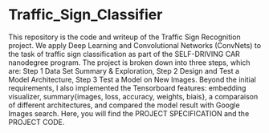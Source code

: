 # Traffic_Sign_Classifier
This repository is the code and writeup of the Traffic Sign Recognition project. We apply Deep Learning and Convolutional Networks (ConvNets) to the task of traffic sign classification as part of the SELF-DRIVING CAR nanodegree program. The project is broken down into three steps, which are: Step 1 Data Set Summary &amp; Exploration, Step 2 Design and Test a Model Architecture, Step 3 Test a Model on New Images. Beyond the initial requirements, I also implemented the Tensorboard features: embedding visualizer, summary{images, loss, accuracy, weights, biais}, a comparaison of different architectures, and compared the model result with Google Images search. Here, you will find the PROJECT SPECIFICATION and the PROJECT CODE.
